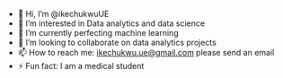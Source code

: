 - 👋 Hi, I’m @ikechukwuUE
- 👀 I’m interested in Data analytics and data science
- 🌱 I’m currently perfecting machine learning
- 💞️ I’m looking to collaborate on data analytics projects
- 📫 How to reach me: ikechukwu.ue@gmail.com please send an email
- ⚡ Fun fact: I am a medical student

<!---
ikechukwuUE/ikechukwuUE is a ✨ special ✨ repository because its `README.md` (this file) appears on your GitHub profile.
You can click the Preview link to take a look at your changes.
--->
